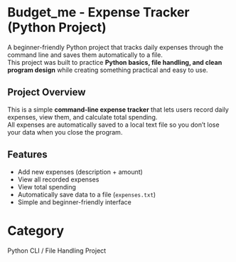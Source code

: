 # Budget_me -  Expense Tracker (Python Project)

A beginner-friendly Python project that tracks daily expenses through the command line and saves them automatically to a file.  
This project was built to practice **Python basics, file handling, and clean program design** while creating something practical and easy to use.



## Project Overview

This is a simple **command-line expense tracker** that lets users record daily expenses, view them, and calculate total spending.  
All expenses are automatically saved to a local text file so you don’t lose your data when you close the program.

## Features

- Add new expenses (description + amount)  
- View all recorded expenses  
- View total spending  
- Automatically save data to a file (`expenses.txt`)  
- Simple and beginner-friendly interface  
# Category
Python CLI / File Handling Project
